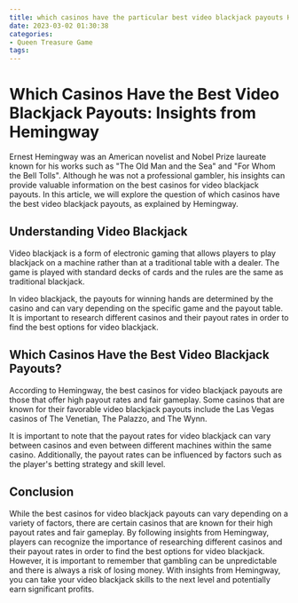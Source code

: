 ```yaml
---
title: which casinos have the particular best video blackjack payouts Hemingway
date: 2023-03-02 01:30:38
categories:
- Queen Treasure Game
tags:
---
```

# Which Casinos Have the Best Video Blackjack Payouts: Insights from Hemingway

Ernest Hemingway was an American novelist and Nobel Prize laureate known for his works such as "The Old Man and the Sea" and "For Whom the Bell Tolls". Although he was not a professional gambler, his insights can provide valuable information on the best casinos for video blackjack payouts. In this article, we will explore the question of which casinos have the best video blackjack payouts, as explained by Hemingway.

## Understanding Video Blackjack

Video blackjack is a form of electronic gaming that allows players to play blackjack on a machine rather than at a traditional table with a dealer. The game is played with standard decks of cards and the rules are the same as traditional blackjack.

In video blackjack, the payouts for winning hands are determined by the casino and can vary depending on the specific game and the payout table. It is important to research different casinos and their payout rates in order to find the best options for video blackjack.

## Which Casinos Have the Best Video Blackjack Payouts?

According to Hemingway, the best casinos for video blackjack payouts are those that offer high payout rates and fair gameplay. Some casinos that are known for their favorable video blackjack payouts include the Las Vegas casinos of The Venetian, The Palazzo, and The Wynn.

It is important to note that the payout rates for video blackjack can vary between casinos and even between different machines within the same casino. Additionally, the payout rates can be influenced by factors such as the player's betting strategy and skill level.

## Conclusion

While the best casinos for video blackjack payouts can vary depending on a variety of factors, there are certain casinos that are known for their high payout rates and fair gameplay. By following insights from Hemingway, players can recognize the importance of researching different casinos and their payout rates in order to find the best options for video blackjack. However, it is important to remember that gambling can be unpredictable and there is always a risk of losing money. With insights from Hemingway, you can take your video blackjack skills to the next level and potentially earn significant profits.